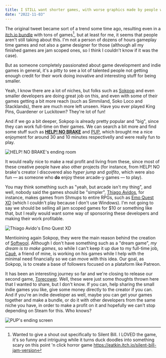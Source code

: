 ```yaml
---
title: I STILL want shorter games, with worse graphics made by people who are paid more to work less
date: "2022-11-03"
---
```


The original tweet became sort of a trend some time ago, resulting even in a [itch.io bundle](https://itch.io/b/737/the-shorter-games-with-worse-graphics-bundle) with tons of games[^1], but at least for me, it seems that people aren't still taking about this.
I'm not a person of dozens of hours gameplay time games and not also a game designer for those (although all my finished games are jam scoped ones, so I think I couldn't know if it was the case).

But as someone completely passionated about game development and indie games in general, it's a pitty to see a lot of talented people not getting enough credit for their work doing inovative and interesting stuff for being smaller.

Yeah, I know there are a lot of niches, but folks such as [Sokpop](https://sokpop.itch.io/) and even smaller developers are doing great job on this, and even with some of their games getting a bit more reach (such as Simmiland, Soko Loco and Stacklands), there are much more left unseen.
Have you ever played King Pins, Guardener or Luckitown? They're lot of fun!

And if we go a bit deeper, Sokpop is already pretty popular and "big", since they can work full-time on their games. We can search a bit more and find some stuff such as [**HELP! NO BRAKE**](https://edgarmendoza.itch.io/help-no-brake) and [PUP](https://mmatt-ugh.itch.io/pup), which brought me a nice enjoyment for around 30 and 10 minutes respectivelly and were really fun to play.

![HELP! NO BRAKE's ending room](https://user-images.githubusercontent.com/28108272/199767860-dedb4a3d-20f2-4baf-92b3-70c421bd7910.png)

It would really nice to make a real profit and living from these, since most of these creative people have also other projects (for instance, from HELP! NO brake's creator I discovered also _hyper jump_ and _golfito_, which were also fun — as someone who **do** enjoy these arcade-y games — to play).

You may think something such as "yeah, but arcade isn't my thing", and well, nobody said the games should be "simpler", [Thiago Avidos](https://thiago-avidos.itch.io/), for instance, makes games from Shmups to entire RPGs, such as [Emo Quest XD](https://thiago-avidos.itch.io/emo-quest-xd) (which I couldn't play because I don't use Windows).
I'm not going to say we should be selling all jam scoped games for $10 or something like that, but I really would want some way of sponsoring these developers and making their work profitable.

![Thiago Avido's Emo Quest XD](https://img.itch.zone/aW1hZ2UvOTkxOTI0LzcyOTIzMTcucG5n/original/XOqvVO.png)

Mentioining again Sokpop, they were the main reason behind the creation of [Softwool](https://softwool.co). Although I don't have something such as a "dream game", _my dream is to make games_, so while I can't keep it up due to my full-time job, [Cauê](https://twitter.com/caueferrareto), a friend of mine, is working on his games while I help with the minimal need financially so we can move with this idea. Our goal, as Sokpop, is to create a base of followers focused on a plataform like Patreon.

It has been an interesting journey so far and we're closing to release our second game, [Torecower](https://softwool.itch.io/torecower).
Well, these were just some thoughts thrown here that I wanted to share, but I don't know. If you can, help sharing the small indie games you like, give some money directly to the creator if you can. And if you're an indie developer as well, maybe you can get your games together and make a bundle, or do it with other developers from the same niche you have, in order to make a profit on it and hopefully we can't stop depending on Steam for this. Who knows?

![PUP's ending screen](https://user-images.githubusercontent.com/28108272/199770653-b6793739-12b8-4b50-81fe-2f9d70994a0c.png)

[^1]:
    Wanted to give a shout out specifically to Silent Bill. I LOVED the game, it's so funny and intriguing while it turns duck doodles into something scary on this point 'n click horror game
    https://eatkin.itch.io/silent-bill-jam-version
